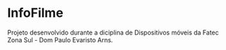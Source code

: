 # InfoFilme
Projeto desenvolvido durante a diciplina de Dispositivos móveis da Fatec Zona Sul - Dom Paulo Evaristo Arns.
